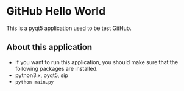 # GitHub Hello World
This is a pyqt5 application used to be test GitHub.
## About this application
* If you want to run this application, you should make sure that the following packages are installed.
* python3.x, pyqt5, sip
* `python main.py`
